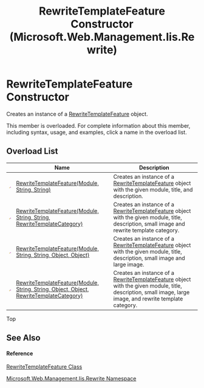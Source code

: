 ﻿---
title: RewriteTemplateFeature Constructor  (Microsoft.Web.Management.Iis.Rewrite)
TOCTitle: RewriteTemplateFeature Constructor
ms:assetid: Overload:Microsoft.Web.Management.Iis.Rewrite.RewriteTemplateFeature.#ctor
ms:mtpsurl: https://msdn.microsoft.com/en-us/library/microsoft.web.management.iis.rewrite.rewritetemplatefeature.rewritetemplatefeature(v=VS.90)
ms:contentKeyID: 20476344
ms.date: 05/02/2012
mtps_version: v=VS.90
f1_keywords:
- Microsoft.Web.Management.Iis.Rewrite.RewriteTemplateFeature.RewriteTemplateFeature
- Microsoft.Web.Management.Iis.Rewrite.RewriteTemplateFeature.#ctor
dev_langs:
- CSharp
- JScript
- VB
---

# RewriteTemplateFeature Constructor

Creates an instance of a [RewriteTemplateFeature](rewritetemplatefeature-class-microsoft-web-management-iis-rewrite.md) object.

This member is overloaded. For complete information about this member, including syntax, usage, and examples, click a name in the overload list.

## Overload List

<table>
<thead>
<tr class="header">
<th> </th>
<th>Name</th>
<th>Description</th>
</tr>
</thead>
<tbody>
<tr class="odd">
<td><img src="images/Dd565996.protmethod(en-us,VS.90).gif" title="Protected method" alt="Protected method" /></td>
<td><a href="rewritetemplatefeature-constructor-module-string-string-microsoft-web-management-iis-rewrite.md">RewriteTemplateFeature(Module, String, String)</a></td>
<td>Creates an instance of a <a href="rewritetemplatefeature-class-microsoft-web-management-iis-rewrite.md">RewriteTemplateFeature</a> object with the given module, title, and description.</td>
</tr>
<tr class="even">
<td><img src="images/Dd565996.protmethod(en-us,VS.90).gif" title="Protected method" alt="Protected method" /></td>
<td><a href="rewritetemplatefeature-constructor-module-string-string-rewritetemplatecategory-microsoft-web-management-iis-rewrite.md">RewriteTemplateFeature(Module, String, String, RewriteTemplateCategory)</a></td>
<td>Creates an instance of a <a href="rewritetemplatefeature-class-microsoft-web-management-iis-rewrite.md">RewriteTemplateFeature</a> object with the given module, title, description, small image and rewrite template category.</td>
</tr>
<tr class="odd">
<td><img src="images/Dd565996.protmethod(en-us,VS.90).gif" title="Protected method" alt="Protected method" /></td>
<td><a href="rewritetemplatefeature-constructor-module-string-string-object-object-microsoft-web-management-iis-rewrite.md">RewriteTemplateFeature(Module, String, String, Object, Object)</a></td>
<td>Creates an instance of a <a href="rewritetemplatefeature-class-microsoft-web-management-iis-rewrite.md">RewriteTemplateFeature</a> object with the given module, title, description, small image and large image.</td>
</tr>
<tr class="even">
<td><img src="images/Dd565996.protmethod(en-us,VS.90).gif" title="Protected method" alt="Protected method" /></td>
<td><a href="rewritetemplatefeature-constructor-module-string-string-object-object-rewritetemplatecategory-microsoft-web-management-iis-rewrite.md">RewriteTemplateFeature(Module, String, String, Object, Object, RewriteTemplateCategory)</a></td>
<td>Creates an instance of a <a href="rewritetemplatefeature-class-microsoft-web-management-iis-rewrite.md">RewriteTemplateFeature</a> object with the given module, title, description, small image, large image, and rewrite template category.</td>
</tr>
</tbody>
</table>


Top

## See Also

#### Reference

[RewriteTemplateFeature Class](rewritetemplatefeature-class-microsoft-web-management-iis-rewrite.md)

[Microsoft.Web.Management.Iis.Rewrite Namespace](microsoft-web-management-iis-rewrite-namespace.md)

